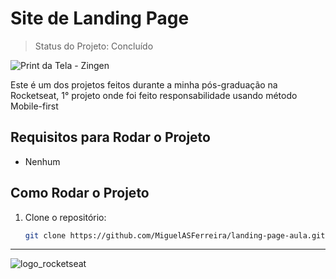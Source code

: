 # Site de Landing Page

> Status do Projeto: Concluído

![Print da Tela - Zingen](https://github.com/user-attachments/assets/1c849986-1d2b-4e2e-9619-d849e5de4b43)

Este é um dos projetos feitos durante a minha pós-graduação na Rocketseat, 1° projeto onde foi feito responsabilidade usando método Mobile-first

## Requisitos para Rodar o Projeto
 - Nenhum
## Como Rodar o Projeto

1. Clone o repositório:
   
   ```bash
   git clone https://github.com/MiguelASFerreira/landing-page-aula.git
---
![logo_rocketseat](https://github.com/user-attachments/assets/e14b2dec-f2bb-451e-b650-bf83f767d714)
